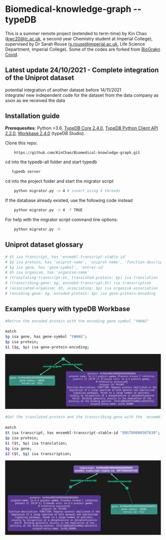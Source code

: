 # Biomedical-knowledge-graph -- typeDB
This is a summer remote project (extended to term-time) by Kin Chao (kwc20@ic.ac.uk, a second year Chemistry student at Imperial College), supervised by Dr Sarah Rouse (s.rouse@imperial.ac.uk, Life Science Department, Imperial College). Some of the codes are forked from [BioGrakn Covid](https://github.com/vaticle/typedb-data-bio-covid).

## Latest update 24/10/2021 - Complete integration of the Uniprot dataset
potential integration of another dataset before 14/11/2021 <br/>
integrate/ new independent code for the dataset from the data company as soon as we received the data 
## Installation guide
**Prerequesites**: Python >3.6, [TypeDB Core 2.4.0](https://vaticle.com/download#core), [TypeDB Python Client API 2.2.0](https://docs.vaticle.com/docs/client-api/python), [Workbase 2.4.0](https://vaticle.com/download#workbase) (typeDB Studio).

Clone this repo:
```bash 
    https://github.com/KinChao/Biomedical-knowledge-graph.git
```
cd into the typedb-all folder and start typedb
```bash 
   typedb server
```
cd into the project folder and start the migrator script

```bash
    python migrator.py -n 4 # insert using 4 threads
```
If the database already existed, use the following code instead

```bash
    python migrator.py -n 4 -f TRUE
```
For help with the migrator script command line options:

```bash
    python migrator.py -h
```

## Uniprot dataset glossary

```bash
# $t isa transcript, has 'ensembl-transcript-stable-id' 
# $p isa protein, has 'uniprot-name', 'uniprot-name', 'function-description', 'uniprot-entry-name'
# $g isa gene, has 'gene-symbol', 'entrez-id' 
# $h isa organism, has 'organism-name' 
# (translating-transcript:$t, translated-protein: $p) isa translation 
# (transcribing-gene: $g, encoded-transcript:$t) isa transcription 
# (associated-organism: $h, associating: $p) isa organism-association 
# (encoding-gene: $g, encoded-protein: $p) isa gene-protein-encoding 

```

## Examples query with typeDB Workbase
```bash
#Retrun the encoded protein with the encoding gene symbol "YWHAG"

match
$g isa gene, has gene-symbol "YWHAG";
$p isa protein;
$1 ($g, $p) isa gene-protein-encoding;
```

![Query 1](Images/1.JPG)

```bash
#Get the translated-protein and the transcribing-gene with the 'ensembl-transcript-stable-id' of 'ENST00000307630'

match
$t isa transcript, has ensembl-transcript-stable-id "ENST00000307630";
$p isa protein;
$1 ($t, $p) isa translation; 
$g isa gene;
$2 ($t, $g) isa transcription;
```
![Query 2](Images/2.JPG)
